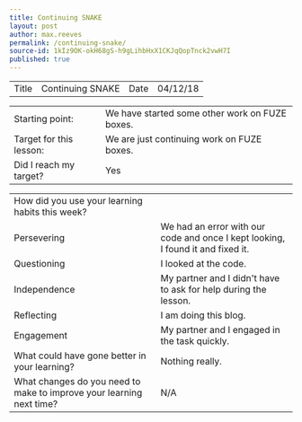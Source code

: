 ```yaml
---
title: Continuing SNAKE
layout: post
author: max.reeves
permalink: /continuing-snake/
source-id: 1kIz9OK-okH68gS-h9gLihbHxX1CKJqQopTnck2vwH7I
published: true
---
```

<table>
  <tr>
    <td>Title</td>
    <td>Continuing SNAKE</td>
    <td>Date</td>
    <td>04/12/18</td>
  </tr>
</table>


<table>
  <tr>
    <td>Starting point:</td>
    <td>We have started some other work on FUZE boxes.</td>
  </tr>
  <tr>
    <td>Target for this lesson:</td>
    <td>We are just continuing work on FUZE boxes.</td>
  </tr>
  <tr>
    <td>Did I reach my target? </td>
    <td>Yes</td>
  </tr>
</table>


<table>
  <tr>
    <td>How did you use your learning habits this week?</td>
    <td></td>
  </tr>
  <tr>
    <td>Persevering</td>
    <td>We had an error with our code and once I kept looking, I found it and fixed it.</td>
  </tr>
  <tr>
    <td>Questioning</td>
    <td>I looked at the code.</td>
  </tr>
  <tr>
    <td>Independence</td>
    <td>My partner and I didn't have to ask for help during the lesson.</td>
  </tr>
  <tr>
    <td>Reflecting</td>
    <td>I am doing this blog.</td>
  </tr>
  <tr>
    <td>Engagement</td>
    <td>My partner and I engaged in the task quickly.</td>
  </tr>
  <tr>
    <td>What could have gone better in your learning?</td>
    <td>Nothing really.</td>
  </tr>
  <tr>
    <td>What changes do you need to make to improve your learning next time?</td>
    <td>N/A</td>
  </tr>
</table>


